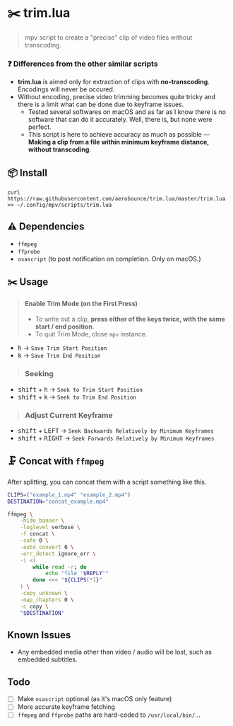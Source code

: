 # ✂️ trim.lua
> mpv script to create a "precise" clip of video files without transcoding.

### ❓ Differences from the other similar scripts
- **trim.lua** is aimed only for extraction of clips with **no-transcoding**. Encodings will never be occured.
- Without encoding, precise video trimming becomes quite tricky and there is a limit what can be done due to keyframe issues.
    - Tested several softwares on macOS and as far as I know there is no software that can do it accurately. Well, there is, but none were perfect.
    - This script is here to achieve accuracy as much as possible — **Making a clip from a file within minimum keyframe distance, without transcoding**.

## 📦 Install
```
curl https://raw.githubusercontent.com/aerobounce/trim.lua/master/trim.lua >> ~/.config/mpv/scripts/trim.lua
```

## ⚠️ Dependencies

- `ffmpeg`
- `ffprobe`
- `osascript` (to post notification on completion. Only on macOS.)

## ✂️ Usage

> #### Enable Trim Mode (on the First Press)
> - To write out a clip, **press either of the keys twice, with the same start / end position**.<br>
> - To quit Trim Mode, close `mpv` instance.

- <kbd>h</kbd> → `Save Trim Start Position`<br>
- <kbd>k</kbd> → `Save Trim End Position`<br>


> ### Seeking

- <kbd>shift</kbd> + <kbd>h</kbd> → `Seek to Trim Start Position`<br>
- <kbd>shift</kbd> + <kbd>k</kbd> → `Seek to Trim End Position`<br>

> ### Adjust Current Keyframe

- <kbd>shift</kbd> + <kbd>LEFT</kbd> → `Seek Backwards Relatively by Minimum Keyframes`<br>
- <kbd>shift</kbd> + <kbd>RIGHT</kbd> → `Seek Forwards Relatively by Minimum Keyframes`


## 🗜 Concat with `ffmpeg`
After splitting, you can concat them with a script something like this.

```sh
CLIPS=("example_1.mp4" "example_2.mp4")
DESTINATION="concat_example.mp4"

ffmpeg \
    -hide_banner \
    -loglevel verbose \
    -f concat \
    -safe 0 \
    -auto_convert 0 \
    -err_detect ignore_err \
    -i <(
        while read -r; do
            echo "file '$REPLY'"
        done <<< "${CLIPS[*]}"
    ) \
    -copy_unknown \
    -map_chapters 0 \
    -c copy \
    "$DESTINATION"
```

## Known Issues
- Any embedded media other than video / audio will be lost, such as embedded subtitles.

## Todo
- [ ] Make `osascript` optional (as it's macOS only feature)
- [ ] More accurate keyframe fetching
- [ ] `ffmpeg` and `ffprobe` paths are hard-coded to `/usr/local/bin/`...
